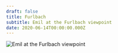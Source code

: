 ```yaml
---
draft: false
title: Furlbach
subtitle: Emil at the Furlbach viewpoint
date: 2020-06-14T00:00:00.000Z
---
```

![Emil at the Furlbach viewpoint](/img/img_1244.jpg)